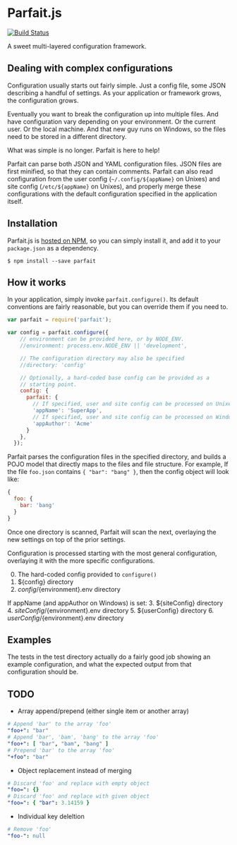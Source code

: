 # Parfait.js

[![Build Status](https://travis-ci.org/building5/parfaitjs.svg)](https://travis-ci.org/building5/parfaitjs)

A sweet multi-layered configuration framework.

## Dealing with complex configurations

Configuration usually starts out fairly simple. Just a config file,
some JSON describing a handful of settings. As your application or
framework grows, the configuration grows.

Eventually you want to break the configuration up into multiple files.
And have configuration vary depending on your environment. Or the
current user. Or the local machine. And that new guy runs on Windows,
so the files need to be stored in a different directory.

What was simple is no longer. Parfait is here to help!

Parfait can parse both JSON and YAML configuration files. JSON files
are first minified, so that they can contain comments. Parfait can
also read configuration from the user config (`~/.config/${appName}`
on Unixes) and site config (`/etc/${appName}` on Unixes), and properly
merge these configurations with the default configuration specified in
the application itself.

## Installation

Parfait.js is [hosted on NPM][], so you can simply install it, and add
it to your `package.json` as a dependency.

    $ npm install --save parfait

## How it works

In your application, simply invoke `parfait.configure()`. Its default
conventions are fairly reasonable, but you can override them if you
need to.

```JavaScript
var parfait = require('parfait');

var config = parfait.configure({
    // environment can be provided here, or by NODE_ENV.
    //environment: process.env.NODE_ENV || 'development',

    // The configuration directory may also be specified
    //directory: 'config'

    // Optionally, a hard-coded base config can be provided as a
    // starting point.
    config: {
      parfait: {
        // If specified, user and site config can be processed on Unixes
        'appName': 'SuperApp',
        // If specified, user and site config can be processed on Windows
        'appAuthor': 'Acme'
      }
    },
  });
```

Parfait parses the configuration files in the specified directory, and
builds a POJO model that directly maps to the files and file
structure. For example, If the file `foo.json` contains `{ "bar":
"bang" }`, then the config object will look like:

```JavaScript
{
  foo: {
    bar: 'bang'
  }
}
```

Once one directory is scanned, Parfait will scan the next, overlaying
the new settings on top of the prior settings.

Configuration is processed starting with the most general configuration,
overlaying it with the more specific configurations.

0. The hard-coded config provided to `configure()`
1. ${config} directory
2. ${config}/${environment}.env directory

If appName (and appAuthor on Windows) is set:
3. ${siteConfig} directory
4. ${siteConfig}/${environment}.env directory
5. ${userConfig} directory
6. ${userConfig}/${environment}.env directory

## Examples

The tests in the test directory actually do a fairly good job showing
an example configuration, and what the expected output from that
configuration should be.

## TODO

 * Array append/prepend (either single item or another array)
```yaml
# Append 'bar' to the array 'foo'
"foo+": "bar"
# Append 'bar', 'bam', 'bang' to the array 'foo'
"foo+": [ "bar", "bam", "bang" ]
# Prepend 'bar' to the array 'foo'
"+foo": "bar"
```
 * Object replacement instead of merging
```yaml
# Discard 'foo' and replace with empty object
"foo=": {}
# Discard 'foo' and replace with given object
"foo=": { "bar": 3.14159 }
```
 * Individual key deleltion
```yaml
# Remove 'foo'
"foo-": null
```

 [hosted on NPM]: https://www.npmjs.org/package/parfait
